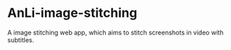 AnLi-image-stitching
=========

A image stitching web app, which aims to stitch screenshots in video with subtitles.
